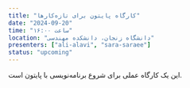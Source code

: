 ```yaml
---
title: "کارگاه پایتون برای تازه‌کارها"
date: "2024-09-20"
time: "ساعت ۱۶:۰۰"
location: "دانشگاه زنجان، دانشکده مهندسی"
presenters: ["ali-alavi", "sara-saraee"]
status: "upcoming"
---
```


این یک کارگاه عملی برای شروع برنامه‌نویسی با پایتون است.
